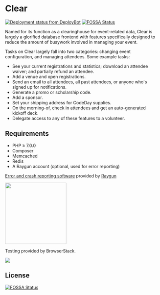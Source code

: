 # Clear

[![Deployment status from DeployBot](https://srnd.deploybot.com/badge/66802254112581/110470.svg)](http://deploybot.com)
[![FOSSA Status](https://app.fossa.io/api/projects/git%2Bgithub.com%2Fsrnd%2FClear.svg?type=shield)](https://app.fossa.io/projects/git%2Bgithub.com%2Fsrnd%2FClear?ref=badge_shield)

Named for its function as a clearinghouse for event-related data, Clear is largely a glorified database frontend with features specifically designed to reduce the amount of busywork involved in managing your event.

Tasks on Clear largely fall into two categories: changing event configuration, and managing attendees. Some example tasks:

- See your current registrations and statistics; download an attendee waiver; and partially refund an attendee.
- Add a venue and open registrations.
- Send an email to all attendees, all past attendees, or anyone who's signed up for notifications.
- Generate a promo or scholarship code.
- Add a sponsor.
- Set your shipping address for CodeDay supplies.
- On the morning-of, check in attendees and get an auto-generated kickoff deck.
- Delegate access to any of these features to a volunteer.

## Requirements

- PHP &ge; 7.0.0
- Composer
- Memcached
- Redis
- A Raygun account (optional, used for error reporting)

<a href="https://raygun.com/products/crash-reporting/">Error and crash reporting software</a> provided by <a href="https://raygun.com/">Raygun</a>

<img width="200" src="http://i.imgur.com/yuoIAvf.png"></img>

Testing provided by BrowserStack.

<a href="https://www.browserstack.com/"><img src="https://i.imgur.com/PBbgYuQ.png" /></a>


## License
[![FOSSA Status](https://app.fossa.io/api/projects/git%2Bgithub.com%2Fsrnd%2FClear.svg?type=large)](https://app.fossa.io/projects/git%2Bgithub.com%2Fsrnd%2FClear?ref=badge_large)